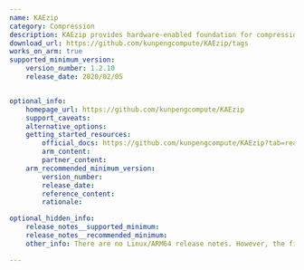 ```yaml
---
name: KAEzip
category: Compression
description: KAEzip provides hardware-enabled foundation for compression. It increases the performance across cloud, storage applications, big data, etc.
download_url: https://github.com/kunpengcompute/KAEzip/tags
works_on_arm: true
supported_minimum_version:
    version_number: 1.2.10
    release_date: 2020/02/05


optional_info:
    homepage_url: https://github.com/kunpengcompute/KAEzip
    support_caveats:
    alternative_options:
    getting_started_resources:
        official_docs: https://github.com/kunpengcompute/KAEzip?tab=readme-ov-file#installation-instructions
        arm_content:
        partner_content:
    arm_recommended_minimum_version:
        version_number:
        release_date:
        reference_content:
        rationale:

optional_hidden_info:
    release_notes__supported_minimum:
    release_notes__recommended_minimum:
    other_info: There are no Linux/ARM64 release notes. However, the first tag available in the GitHub repo, i.e. 1.2.10, has mentioned that KAEzip supports Aarch64 specific Operating systems. Kindly find the same [here](https://github.com/kunpengcompute/KAEzip/tree/1.2.10?tab=readme-ov-file#requirements).

---
```

